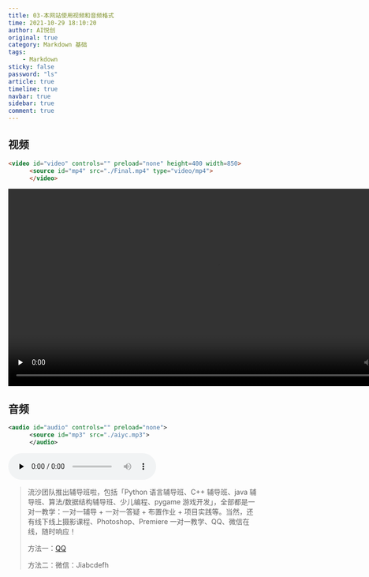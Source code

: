 ```yaml
---
title: 03-本网站使用视频和音频格式
time: 2021-10-29 18:10:20
author: AI悦创
original: true
category: Markdown 基础
tags:
    - Markdown
sticky: false
password: "ls"
article: true
timeline: true
navbar: true
sidebar: true
comment: true
---
```


## 视频

```html
<video id="video" controls="" preload="none" height=400 width=850>
      <source id="mp4" src="./Final.mp4" type="video/mp4">
      </video>
```

<video id="video" controls="" preload="none" height=400 width=850>
      <source id="mp4" src="./Final.mp4" type="video/mp4">
      </video>


## 音频

```xml
<audio id="audio" controls="" preload="none">
      <source id="mp3" src="./aiyc.mp3">
      </audio>
```

<audio id="audio" controls="" preload="none">
      <source id="mp3" src="./aiyc.mp3">
      </audio>

> 流沙团队推出辅导班啦，包括「Python 语言辅导班、C++ 辅导班、java 辅导班、算法/数据结构辅导班、少儿编程、pygame 游戏开发」，全部都是一对一教学：一对一辅导 + 一对一答疑 + 布置作业 + 项目实践等。当然，还有线下线上摄影课程、Photoshop、Premiere 一对一教学、QQ、微信在线，随时响应！
>
> 方法一：[QQ](http://wpa.qq.com/msgrd?v=3&uin=1432803776&site=qq&menu=yes)
>
> 方法二：微信：Jiabcdefh

